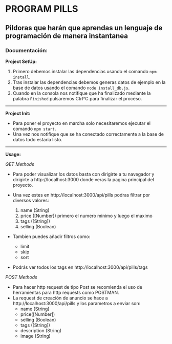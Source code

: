 # PROGRAM PILLS
## Pildoras que harán que aprendas un lenguaje de programación de manera instantanea

### Documentación:

**Project SetUp:**

1. Primero debemos instalar las dependencias usando el comando `npm install`.
2. Tras instalar las dependencias debemos generas datos de ejemplo en la base de datos usando el comando `node install_db.js`.
3. Cuando en la consola nos notifique que ha finalizado mediante la palabra `Finished` pulsaremos Ctrl^C para finalizar el proceso.


---

**Project Init:**

- Para poner el proyecto en marcha solo necesitaremos ejecutar el comando `npm start`.
- Una vez nos notifique que se ha conectado correctamente a la base de datos todo estaría listo.

---

**Usage:**

*GET Methods*

- Para poder visualizar los datos basta con dirigirte a tu navegador y dirigirte a http://localhost:3000 donde veras la pagina principal del proyecto.
- Una vez estes en http://localhost:3000/api/pills podras filtrar por diversos valores:
    1. name (String)
    2. price ([Number]) primero el numero minimo y luego el maximo
    3. tags ([String])
    4. selling (Boolean)
- Tambien puedes añadir filtros como:
    - limit
    - skip
    - sort

- Podrás ver todos los tags en http://localhost:3000/api/pills/tags

*POST Methods*

- Para hacer http request de tipo Post se recomienda el uso de herramientas para http requests como POSTMAN.
- La request de creación de anuncio se hace a http://localhost:3000/api/pills y los parametros a enviar son:
    - name (String)
    - price([Number])
    - selling (Boolean)
    - tags ([String])
    - description (String)
    - image (String)
